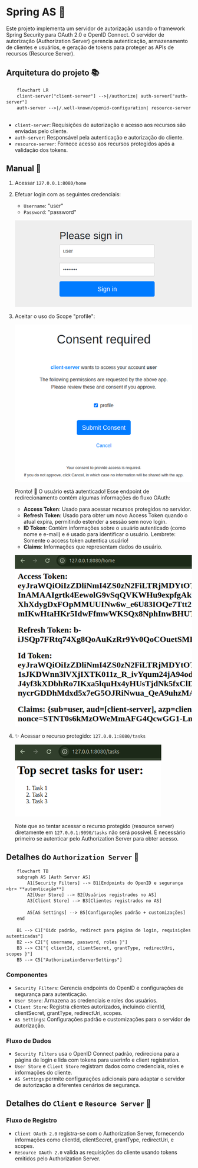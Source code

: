 # Spring AS 🌿

Este projeto implementa um servidor de autorização usando o framework Spring Security para OAuth 2.0 e OpenID Connect. O servidor de autorização (Authorization Server) gerencia autenticação, armazenamento de clientes e usuários, e geração de tokens para proteger as APIs de recursos (Resource Server).

## Arquitetura do projeto 📚


```mermaid
    flowchart LR
    client-server["client-server"] -->|/authorize| auth-server["auth-server"] 
    auth-server -->|/.well-known/openid-configuration| resource-server 
   
``` 
- `client-server`: Requisições de autorização e acesso aos recursos são enviadas pelo cliente.
- `auth-server`: Responsável pela autenticação e autorização do cliente.
- `resource-server`: Fornece acesso aos recursos protegidos após a validação dos tokens.

## Manual 📖
1. Acessar `127.0.0.1:8080/home`

2. Efetuar login com as seguintes credenciais:
    - `Username`: "user"
    - `Password`: "password"

    ![alt text](aux/assets/image-1.png)
3. Aceitar o uso do Scope "profile":

    ![alt text](aux/assets/image.png)

    Pronto! 🚀  O usuário está autenticado! Esse endpoint de redirecionamento contém  algumas informações do fluxo OAuth: 
    - **Access Token**: Usado para acessar recursos protegidos no servidor. 
    - **Refresh Token**: Usado para obter um novo Access Token quando o atual expira, permitindo estender a sessão sem novo login.  
    - **ID Token**: Contém informações sobre o usuário autenticado (como nome e e-mail) e é usado para identificar o usuário. Lembrete: Somente o access token autentica usuário!
    - **Claims**: Informações que representam dados do usuário.
    
    ![alt text](aux/assets/home.png)


4. ✨ Acessar o recurso protegido: `127.0.0.1:8080/tasks`

    ![alt text](aux/assets/image-2.png)

    Note que ao tentar acessar o recurso protegido (resource server) diretamente em `127.0.0.1:9090/tasks` não será possível. É necessário primeiro se autenticar pelo Authorization Server para obter acesso.



## Detalhes do `Authorization Server` 📕

```mermaid 
    flowchart TB
    subgraph AS [Auth Server AS]
        A1[Security Filters] --> B1[Endpoints do OpenID e segurança <br> **autenticação**]
        A2[User Store] --> B2[Usuários registrados no AS]
        A3[Client Store] --> B3[Clientes registrados no AS]
         
        A5[AS Settings] --> B5[Configurações padrão + customizações]
    end
    
    B1 --> C1["Oidc padrão, redirect para página de login, requisições autenticadas"]
    B2 --> C2["{ username, password, roles }"]
    B3 --> C3["{ clientId, clientSecret, grantType, redirectUri, scopes }"] 
    B5 --> C5["AuthorizationServerSettings"]
```
### Componentes
- `Security Filters`: Gerencia endpoints do OpenID e configurações de segurança para autenticação.
- `User Store`: Armazena as credenciais e roles dos usuários.
- `Client Store`: Registra clientes autorizados, incluindo clientId, clientSecret, grantType, redirectUri, scopes. 
- `AS Settings`: Configurações padrão e customizações para o servidor de autorização.

### Fluxo de Dados
- `Security Filters` usa o OpenID Connect padrão, redireciona para a página de login e lida com tokens para userinfo e client registration.
- `User Store` e `Client Store` registram dados como credenciais, roles e informações do cliente. 
- `AS Settings` permite configurações adicionais para adaptar o servidor de autorização a diferentes cenários de segurança.



## Detalhes do `Client` e `Resource Server` 📘  
 
### Fluxo de Registro
- `Client OAuth 2.0` registra-se com o Authorization Server, fornecendo informações como clientId, clientSecret, grantType, redirectUri, e scopes.
- `Resource OAuth 2.0` valida as requisições do cliente usando tokens emitidos pelo Authorization Server.
 

